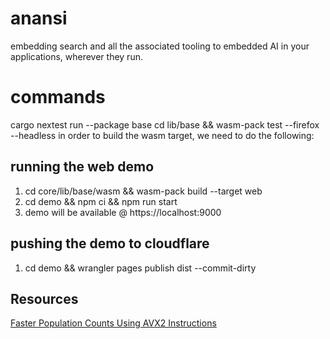 # anansi
embedding search and all the associated tooling to embedded AI in your applications, wherever they run.
# commands
cargo nextest run --package base
cd lib/base && wasm-pack test --firefox --headless
in order to build the wasm target, we need to do the following:

## running the web demo
1. cd core/lib/base/wasm && wasm-pack build --target web
2. cd demo && npm ci && npm run start
3. demo will be available @ https://localhost:9000

## pushing the demo to cloudflare
1. cd demo && wrangler pages publish dist --commit-dirty

## Resources
[Faster Population Counts Using AVX2 Instructions](https://arxiv.org/pdf/1611.07612.pdf)